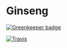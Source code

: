 # Ginseng

[![Greenkeeper badge](https://badges.greenkeeper.io/squidfunk/ginseng.svg)](https://greenkeeper.io/)

[![Travis][travis-image]][travis-link]

  [travis-image]: https://travis-ci.org/squidfunk/ginseng.svg?branch=master
  [travis-link]: https://travis-ci.org/squidfunk/ginseng
